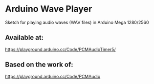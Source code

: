 # Arduino Wave Player

Sketch for playing audio waves (WAV files) in Arduino Mega 1280/2560

## Available at:

https://playground.arduino.cc/Code/PCMAudioTimer5/

## Based on the work of:

https://playground.arduino.cc/Code/PCMAudio

